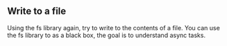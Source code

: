 ## Write to a file
Using the fs library again, try to write to the contents of a file.
You can use the fs library to as a black box, the goal is to understand async tasks.

